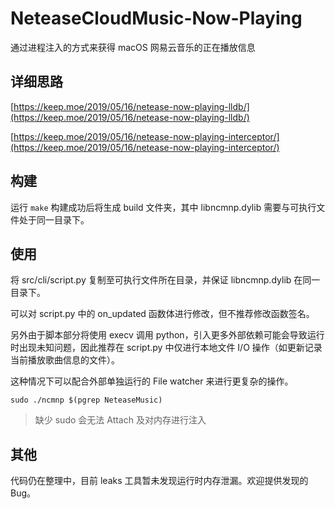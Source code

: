 NeteaseCloudMusic-Now-Playing
======
通过进程注入的方式来获得 macOS 网易云音乐的正在播放信息

## 详细思路

[https://keep.moe/2019/05/16/netease-now-playing-lldb/](https://keep.moe/2019/05/16/netease-now-playing-lldb/)

[https://keep.moe/2019/05/16/netease-now-playing-interceptor/](https://keep.moe/2019/05/16/netease-now-playing-interceptor/)

## 构建

运行 `make` 构建成功后将生成 build 文件夹，其中 libncmnp.dylib 需要与可执行文件处于同一目录下。

## 使用

将 src/cli/script.py 复制至可执行文件所在目录，并保证 libncmnp.dylib 在同一目录下。

可以对 script.py 中的 on_updated 函数体进行修改，但不推荐修改函数签名。

另外由于脚本部分将使用 execv 调用 python，引入更多外部依赖可能会导致运行时出现未知问题，因此推荐在 script.py 中仅进行本地文件 I/O 操作（如更新记录当前播放歌曲信息的文件）。

这种情况下可以配合外部单独运行的 File watcher 来进行更复杂的操作。

```
sudo ./ncmnp $(pgrep NeteaseMusic)
```

> 缺少 sudo 会无法 Attach 及对内存进行注入

## 其他

代码仍在整理中，目前 leaks 工具暂未发现运行时内存泄漏。欢迎提供发现的 Bug。
